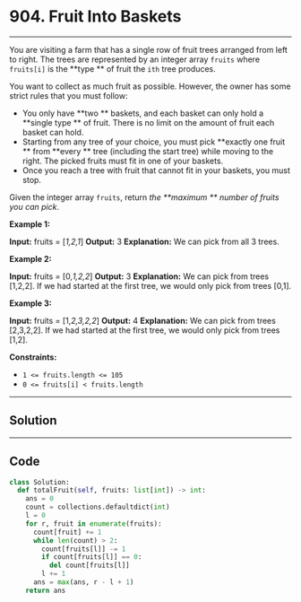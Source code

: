 # 904. Fruit Into Baskets

---

You are visiting a farm that has a single row of fruit trees arranged from left to right. The trees are represented by an integer array `fruits` where `fruits[i]` is the **type ** of fruit the `ith` tree produces.

You want to collect as much fruit as possible. However, the owner has some strict rules that you must follow:

  * You only have **two ** baskets, and each basket can only hold a **single type ** of fruit. There is no limit on the amount of fruit each basket can hold.
  * Starting from any tree of your choice, you must pick **exactly one fruit ** from **every ** tree (including the start tree) while moving to the right. The picked fruits must fit in one of your baskets.
  * Once you reach a tree with fruit that cannot fit in your baskets, you must stop.



Given the integer array `fruits`, return _the **maximum ** number of fruits you can pick_.

 

**Example 1:**


**Input:** fruits = [_1,2,1_]
**Output:** 3
**Explanation:** We can pick from all 3 trees.


**Example 2:**


**Input:** fruits = [0,_1,2,2_]
**Output:** 3
**Explanation:** We can pick from trees [1,2,2].
If we had started at the first tree, we would only pick from trees [0,1].


**Example 3:**


**Input:** fruits = [1,_2,3,2,2_]
**Output:** 4
**Explanation:** We can pick from trees [2,3,2,2].
If we had started at the first tree, we would only pick from trees [1,2].


 

**Constraints:**

  * `1 <= fruits.length <= 105`
  * `0 <= fruits[i] < fruits.length`

---

## Solution



---

## Code
```python
class Solution:
  def totalFruit(self, fruits: list[int]) -> int:
    ans = 0
    count = collections.defaultdict(int)
    l = 0
    for r, fruit in enumerate(fruits):
      count[fruit] += 1
      while len(count) > 2:
        count[fruits[l]] -= 1
        if count[fruits[l]] == 0:
          del count[fruits[l]]
        l += 1
      ans = max(ans, r - l + 1)
    return ans
```
